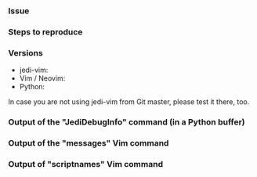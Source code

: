 ### Issue

### Steps to reproduce

### Versions

 - jedi-vim:
 - Vim / Neovim:
 - Python:

In case you are not using jedi-vim from Git master, please test it there, too.

### Output of the "JediDebugInfo" command (in a Python buffer)

### Output of the "messages" Vim command

### Output of "scriptnames" Vim command
